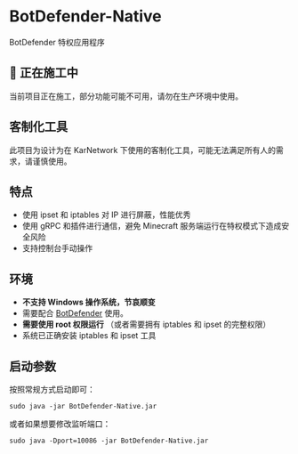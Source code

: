 # BotDefender-Native
BotDefender 特权应用程序

## 🚧 正在施工中

当前项目正在施工，部分功能可能不可用，请勿在生产环境中使用。

## 客制化工具

此项目为设计为在 KarNetwork 下使用的客制化工具，可能无法满足所有人的需求，请谨慎使用。

## 特点
* 使用 ipset 和 iptables 对 IP 进行屏蔽，性能优秀
* 使用 gRPC 和插件进行通信，避免 Minecraft 服务端运行在特权模式下造成安全风险
* 支持控制台手动操作

## 环境

* **不支持 Windows 操作系统，节哀顺变**
* 需要配合 [BotDefender](https://github.com/KarStudio/BotDefender) 使用。
* **需要使用 root 权限运行** （或者需要拥有 iptables 和 ipset 的完整权限）
* 系统已正确安装 iptables 和 ipset 工具

## 启动参数

按照常规方式启动即可：

```shell
sudo java -jar BotDefender-Native.jar
```

或者如果想要修改监听端口：
```shell
sudo java -Dport=10086 -jar BotDefender-Native.jar
```
